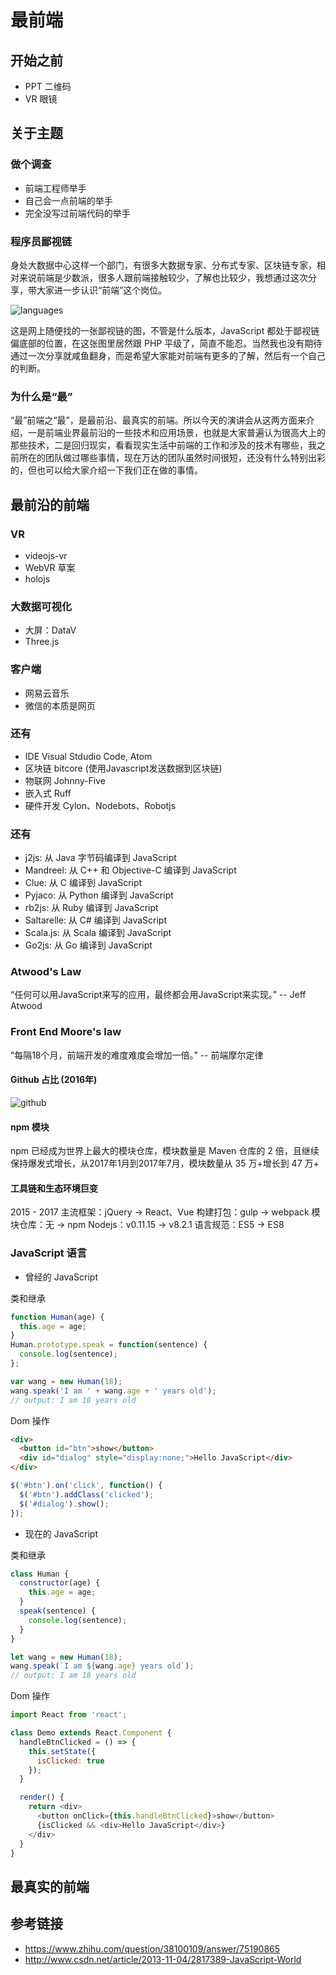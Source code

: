 # 最前端

## 开始之前

- PPT 二维码
- VR 眼镜

## 关于主题

### 做个调查

- 前端工程师举手
- 自己会一点前端的举手
- 完全没写过前端代码的举手

### 程序员鄙视链
身处大数据中心这样一个部门，有很多大数据专家、分布式专家、区块链专家，相对来说前端是少数派，很多人跟前端接触较少，了解也比较少，我想通过这次分享，带大家进一步认识“前端”这个岗位。

![languages](./images/languages.jpg)

这是网上随便找的一张鄙视链的图，不管是什么版本，JavaScript 都处于鄙视链偏底部的位置，在这张图里居然跟 PHP 平级了，简直不能忍。当然我也没有期待通过一次分享就咸鱼翻身，而是希望大家能对前端有更多的了解，然后有一个自己的判断。

### 为什么是“最”

“最”前端之“最”，是最前沿、最真实的前端。所以今天的演讲会从这两方面来介绍，一是前端业界最前沿的一些技术和应用场景，也就是大家普遍认为很高大上的那些技术，二是回归现实，看看现实生活中前端的工作和涉及的技术有哪些，我之前所在的团队做过哪些事情，现在万达的团队虽然时间很短，还没有什么特别出彩的，但也可以给大家介绍一下我们正在做的事情。

## 最前沿的前端


### VR

- videojs-vr
- WebVR 草案
- holojs

### 大数据可视化

- 大屏：DataV
- Three.js

### 客户端

- 网易云音乐
- 微信的本质是网页

### 还有

- IDE Visual Stdudio Code, Atom
- 区块链 bitcore (使用Javascript发送数据到区块链)
- 物联网 Johnny-Five
- 嵌入式 Ruff 
- 硬件开发 Cylon、Nodebots、Robotjs

### 还有

- j2js: 从 Java 字节码编译到 JavaScript
- Mandreel: 从 C++ 和 Objective-C 编译到 JavaScript
- Clue: 从 C 编译到 JavaScript
- Pyjaco: 从 Python 编译到 JavaScript
- rb2js: 从 Ruby 编译到 JavaScript
- Saltarelle: 从 C# 编译到 JavaScript
- Scala.js: 从 Scala 编译到 JavaScript
- Go2js: 从 Go 编译到 JavaScript

### Atwood's Law
“任何可以用JavaScript来写的应用，最终都会用JavaScript来实现。” -- Jeff Atwood

### Front End Moore's law
“每隔18个月，前端开发的难度难度会增加一倍。” -- 前端摩尔定律


#### Github 占比 (2016年)
![github](./images/classify_by_language.png)

#### npm 模块
npm 已经成为世界上最大的模块仓库，模块数量是 Maven 仓库的 2 倍，且继续保持爆发式增长，从2017年1月到2017年7月，模块数量从 35 万+增长到 47 万+

#### 工具链和生态环境巨变
2015 - 2017
主流框架：jQuery -> React、Vue
构建打包：gulp -> webpack
模块仓库：无 -> npm
Nodejs：v0.11.15 -> v8.2.1
语言规范：ES5 -> ES8

### JavaScript 语言

- 曾经的 JavaScript

类和继承

```javascript
function Human(age) {
  this.age = age;
}
Human.prototype.speak = function(sentence) {
  console.log(sentence);
};

var wang = new Human(18);
wang.speak('I am ' + wang.age + ' years old');
// output: I am 18 years old
```

Dom 操作

```html
<div>
  <button id="btn">show</button>
  <div id="dialog" style="display:none;">Hello JavaScript</div>
</div>
```

```javascript
$('#btn').on('click', function() {
  $('#btn').addClass('clicked');
  $('#dialog').show();
});
```


- 现在的 JavaScript

类和继承

```javascript
class Human {
  constructor(age) {
    this.age = age;
  }
  speak(sentence) {
    console.log(sentence);
  }
}

let wang = new Human(18);
wang.speak(`I am ${wang.age} years old`);
// output: I am 18 years old
```

Dom 操作

```javascript
import React from 'react';

class Demo extends React.Component {
  handleBtnClicked = () => {
    this.setState({
      isClicked: true
    });
  }

  render() {
    return <div>
      <button onClick={this.handleBtnClicked}>show</button>
      {isClicked && <div>Hello JavaScript</div>}
    </div>
  }
}
```

## 最真实的前端


## 参考链接
- https://www.zhihu.com/question/38100109/answer/75190865
- http://www.csdn.net/article/2013-11-04/2817389-JavaScript-World